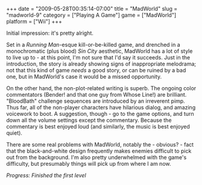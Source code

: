 +++
date = "2009-05-28T00:35:14-07:00"
title = "MadWorld"
slug = "madworld-9"
category = ["Playing A Game"]
game = ["MadWorld"]
platform = ["Wii"]
+++

Initial impression: it's pretty alright.

Set in a <i>Running Man</i>-esque kill-or-be-killed game, and drenched in a monochromatic (plus blood) <i>Sin City</i> aesthetic, MadWorld has a lot of style to live up to - at this point, I'm not sure that I'd say it succeeds.  Just in the introduction, the story is already showing signs of inappropriate melodrama; not that this kind of game <i>needs</i> a good story, or can be ruined by a bad one, but in MadWorld's case it would be a missed opportunity.

On the other hand, the non-plot-related writing is superb.  The ongoing color commentators (Bender! and that one guy from Whose Line!) are brilliant.  "BloodBath" challenge sequences are introduced by an irreverent pimp.  Thus far, all of the non-player characters have hilarious dialog, and amazing voicework to boot.  A suggestion, though - go to the game options, and turn down all the volume settings except the commentary.  Because the commentary is best enjoyed loud (and similarly, the music is best enjoyed quiet).

There are some real problems with MadWorld, notably the - obvious? - fact that the black-and-white design frequently makes enemies difficult to pick out from the background.  I'm also pretty underwhelmed with the game's difficulty, but presumably things will pick up from where I am now.

<i>Progress: Finished the first level</i>
